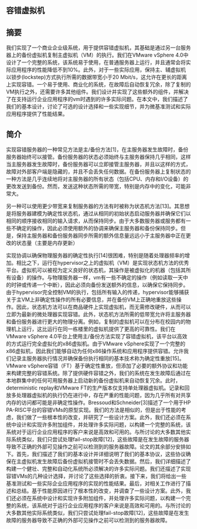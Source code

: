 ## 容错虚拟机

## 摘要

我们实现了一个商业企业级系统，用于提供容错虚拟机，其基础是通过另一台服务器上的备份虚拟机复制主虚拟机（VM）的执行。我们在VMware vSphere 4.0中设计了一个完整的系统，该系统易于使用，在普通服务器上运行，并且通常会将实际应用程序的性能降低不到10%。此外，对于一些实际应用，保持主、辅虚拟机以锁步(lockstep)方式执行所需的数据带宽小于20 Mbit/s，这允许在更长的距离上实现容错。一个易于使用、商业化的系统，在故障后自动恢复冗余，除了复制的VM执行之外，还需要许多其他组件。我们设计并实现了这些额外的组件，并解决了在支持运行企业应用程序的vm时遇到的许多实际问题。在本文中，我们描述了我们的基本设计，讨论了可选的设计选择和一些实现细节，并为微基准测试和实际应用程序提供了性能结果。

## 简介

实现容错服务器的一种常见方法是主/备份方法[1]，在主服务器发生故障时，备份服务器始终可以接管。备份服务器的状态必须始终与主服务器保持几乎相同，这样当主服务器发生故障时，备份服务器可以立即接管主服务器，并且以这样的方式，故障对外部客户端是隐藏的，并且不会丢失任何数据。在备份服务器上复制状态的一种方法是几乎连续地将对主服务器的所有状态（包括CPU、内存和I/O设备）的更改发送到备份。然而，发送这种状态所需的带宽，特别是内存中的变化，可能非常大。

另一种可以使用更少带宽来复制服务器的方法有时被称为状态机方法[13]。其思想是将服务器建模为确定性状态机，通过从相同的初始状态启动服务器并确保它们以相同的顺序接收相同的输入请求，从而保持同步。由于大多数服务器或服务都有一些不确定的操作，因此必须使用额外的协调来确保主服务器和备份保持同步。但是，保持主服务器和备份服务器同步所需的额外信息量远远小于主服务器中正在更改的状态量（主要是内存更新）

实现协调以确保物理服务器的确定性执行[14]很困难，特别是随着处理器频率的增加。相比之下，运行在hypervisor之上的虚拟机（VM）是实现状态机方法的优秀平台。虚拟机可以被视为定义良好的状态机，其操作是被虚拟化的机器（包括其所有设备）的操作。与物理服务器一样，vm有一些不确定的操作（例如读取一天中的时钟或传递一个中断），因此必须向备份发送额外的信息，以确保它保持同步。由于hypervisor完全控制VM的执行，包括所有输入的传递，hypervisor能够捕获关于主VM上非确定性操作的所有必要信息，并在备份VM上正确地重放这些操作。因此，状态机方法可以在商品硬件上实现虚拟机，而无需修改硬件，从而可以立即为最新的微处理器实现容错。此外，状态机方法所需的低带宽允许将主服务器和备份服务器进行更大的物理分离。例如，复制的虚拟机可以在分布在校园内的物理机上运行，这比运行在同一栋楼里的虚拟机提供了更高的可靠性。我们在VMware vSphere 4.0平台上使用主/备份方法实现了容错虚拟机，该平台以高效的方式运行完全虚拟化的x86虚拟机。由于VMware vSphere实现了一个完整的x86虚拟机，因此我们能够自动为任何x86操作系统和应用程序提供容错。允许我们记录主服务器执行情况并确保备份执行相同的基本技术称为确定性重放[15]。VMware vSphere容错（FT）基于确定性重放，但添加了必要的额外协议和功能来构建完整的容错系统。除了提供硬件容错之外，我们的系统在发生故障后通过在本地群集中的任何可用服务器上启动新的备份虚拟机来自动恢复冗余。此时，deterministic replay和VMware FT的生产版本仅支持单处理器虚拟机。记录和回放多处理器虚拟机的执行仍在进行中，存在严重的性能问题，因为几乎所有对共享内存的访问都可能是非确定性操作。Bressoud和Schneider[3]描述了一个用于HP PA-RISC平台的容错VMs的原型实现。我们的方法是相似的，但是出于性能的考虑，我们做了一些根本性的改变，并研究了一些设计方案。此外，我们还必须在系统中设计和实现许多附加组件，并处理许多实际问题，以构建一个完整的系统，该系统对于运行企业应用程序的客户来说是高效和可用的。与所讨论的大多数其他实际系统类似，我们只尝试处理fail-stop故障[12]，这些故障是在发生故障的服务器导致不正确的外部可见操作之前可以检测到的服务器故障。论文的其余部分安排如下。首先，我们描述了我们的基本设计并详细说明了我们的基本协议，这些协议确保在主虚拟机发生故障后备份虚拟机接管时不会丢失数据。然后，我们详细描述了构建一个健壮、完整和自动化系统所必须解决的许多实际问题。我们还描述了实现容错VMs的几种设计选择，并讨论了这些选择的折衷。接下来，我们将给出一些基准测试和一些实际企业应用程序的实现的性能结果。最后，对相关工作进行了描述和总结。基于性能原因进行了根本性的改变，并调查了一些设计方案。此外，我们还必须在系统中设计和实现许多附加组件，并处理许多实际问题，以构建一个完整的系统，该系统对于运行企业应用程序的客户来说是高效和可用的。与所讨论的大多数其他实际系统类似，我们只尝试处理fail-stop故障[12]，这些故障是在发生故障的服务器导致不正确的外部可见操作之前可以检测到的服务器故障。